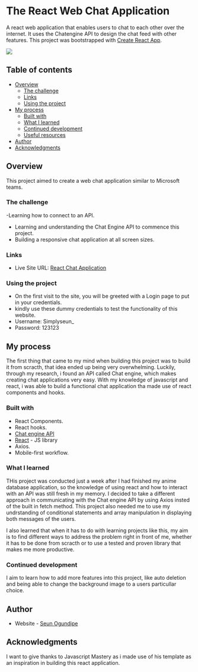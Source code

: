 # The React Web Chat Application

A react web application that enables users to chat to each other over the internet. It uses the Chatengine API to design the chat feed with other features.
This project was bootstrapped with [Create React App](https://github.com/facebook/create-react-app).

![](./screnshot/anime_database_screenshot.png)


## Table of contents

- [Overview](#overview)
  - [The challenge](#the-challenge)
  - [Links](#links)
  - [Using the project](#using-the-project)
- [My process](#my-process)
  - [Built with](#built-with)
  - [What I learned](#what-i-learned)
  - [Continued development](#continued-development)
  - [Useful resources](#useful-resources)
- [Author](#author)
- [Acknowledgments](#acknowledgments)

## Overview
This project aimed to create a web chat application similar to Microsoft teams. 

### The challenge
-Learning how to connect to an API.
- Learning and understanding the Chat Engine API to commence this project.
- Building a responsive chat application at all screen sizes.


### Links

- Live Site URL: [React Chat Application](https://kind-clarke-42ccaa.netlify.app)

### Using the project
- On the first visit to the site, you will be greeted with a Login page to put in your credentials.
- kindly use these dummy credentials to test the functionality of this website.
- Username: Simplyseun_
- Password: 123123

## My process

The first thing that came to my mind when building this project was to build it from scracth, that idea ended up being very overwhelming. Luckily, through my research, i found an API called Chat engine, which makes creating chat applications very easy. With my knowledge of javascript and react, i was able to build a functional chat application tha made use of react components and hooks.

### Built with

- React Components.
- React hooks.
- [Chat engine API](https://chatengine.io)
- [React](https://reactjs.org/) - JS library
- Axios.
- Mobile-first workflow.

### What I learned

THis project was conducted just a week after I had finished my anime database application, so the knowledge of using react and how to interact with an API was still fresh in my memory. I decided to take a different approach in communicating with the Chat engine API by using Axios insted of the built in fetch method. This project also needed me to  use my undrstanding of conditional statements and array manipulation in displaying both messages of the users.

I also learned that when it has to do with learning projects like this, my aim is to find different ways to address the problem right in front of me, whether it has to be done from scracth or to use a tested and proven library that makes me more productive.




### Continued development

I aim to learn how to add more features into this project, like auto deletion and being able to change the background image to a users particullar choice.

## Author

- Website - [Seun Ogundipe](https://frosty-dubinsky-40fb7f.netlify.app)


## Acknowledgments

I want to give thanks to Javascript Mastery as i made use of his template as an inspiration in building this react application.
